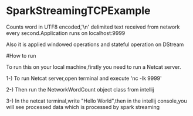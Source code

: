 # SparkStreamingTCPExample

Counts word in UTF8 encoded,'\n' delimited text received from network every second.Application runs on localhost:9999

Also it is applied windowed operations and stateful operation on DStream

#How to run

To run this on your local machine,firstly you need to run a Netcat server.

1-) To run Netcat server,open terminal and execute 'nc -lk 9999' 

2-) Then run  the NetworkWordCount object class from intellij

3-) In the netcat terminal,write "Hello World",then in the intellij console,you will see processed data which is processed by
spark streaming
